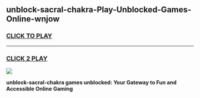 
## unblock-sacral-chakra-Play-Unblocked-Games-Online-wnjow
<h3>
<a href="https://premium76.site?title=unblock-sacral-chakra&ref=25A">CLICK TO PLAY</a></h3>
<hr>

<h3>
<a href="https://premium76.site?title=unblock-sacral-chakra&ref=25A">CLICK 2 PLAY</a>
  
</h3>

<a href="https://premium76.site?title=unblock-sacral-chakra&ref=25A"><img src="https://clearcache.store/games.png"></a>


**unblock-sacral-chakra games unblocked: Your Gateway to Fun and Accessible Online Gaming**
